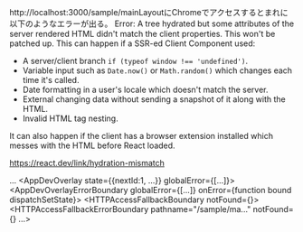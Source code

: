http://localhost:3000/sample/mainLayoutにChromeでアクセスするとまれに以下のようなエラーが出る。
Error: A tree hydrated but some attributes of the server rendered HTML didn't match the client properties. This won't be patched up. This can happen if a SSR-ed Client Component used:

- A server/client branch `if (typeof window !== 'undefined')`.
- Variable input such as `Date.now()` or `Math.random()` which changes each time it's called.
- Date formatting in a user's locale which doesn't match the server.
- External changing data without sending a snapshot of it along with the HTML.
- Invalid HTML tag nesting.

It can also happen if the client has a browser extension installed which messes with the HTML before React loaded.

https://react.dev/link/hydration-mismatch

  ...
    <HotReload assetPrefix="" globalError={[...]}>
      <AppDevOverlay state={{nextId:1, ...}} globalError={[...]}>
        <AppDevOverlayErrorBoundary globalError={[...]} onError={function bound dispatchSetState}>
          <ReplaySsrOnlyErrors>
          <DevRootHTTPAccessFallbackBoundary>
            <HTTPAccessFallbackBoundary notFound={<NotAllowedRootHTTPFallbackError>}>
              <HTTPAccessFallbackErrorBoundary pathname="/sample/ma..." notFound={<NotAllowedRootHTTPFallbackError>} ...>
                <RedirectBoundary>
                  <RedirectErrorBoundary router={{...}}>
                    <Head>
                    <link>
                    <script>
                    <RootLayout>
                      <html lang="en">
                        <body
+                         className="geist_e531dabc-module__QGiZLq__variable geist_mono_68a01160-module__YLcDdW__variable"
-                         className="geist_e531dabc-module__QGiZLq__variable geist_mono_68a01160-module__YLcDdW__varia..."
                        >
                    ...
        ...

    at createUnhandledError (http://localhost:3000/_next/static/chunks/node_modules_next_dist_client_fdf37019._.js:879:71)
    at handleClientError (http://localhost:3000/_next/static/chunks/node_modules_next_dist_client_fdf37019._.js:1052:56)
    at console.error (http://localhost:3000/_next/static/chunks/node_modules_next_dist_client_fdf37019._.js:1191:56)
    at http://localhost:3000/_next/static/chunks/node_modules_next_dist_compiled_2ce9398a._.js:9382:25
    at runWithFiberInDEV (http://localhost:3000/_next/static/chunks/node_modules_next_dist_compiled_2ce9398a._.js:3501:74)
    at emitPendingHydrationWarnings (http://localhost:3000/_next/static/chunks/node_modules_next_dist_compiled_2ce9398a._.js:9381:13)
    at completeWork (http://localhost:3000/_next/static/chunks/node_modules_next_dist_compiled_2ce9398a._.js:9455:102)
    at runWithFiberInDEV (http://localhost:3000/_next/static/chunks/node_modules_next_dist_compiled_2ce9398a._.js:3501:131)
    at completeUnitOfWork (http://localhost:3000/_next/static/chunks/node_modules_next_dist_compiled_2ce9398a._.js:10233:23)
    at performUnitOfWork (http://localhost:3000/_next/static/chunks/node_modules_next_dist_compiled_2ce9398a._.js:10170:28)
    at workLoopConcurrentByScheduler (http://localhost:3000/_next/static/chunks/node_modules_next_dist_compiled_2ce9398a._.js:10164:58)
    at renderRootConcurrent (http://localhost:3000/_next/static/chunks/node_modules_next_dist_compiled_2ce9398a._.js:10146:71)
    at performWorkOnRoot (http://localhost:3000/_next/static/chunks/node_modules_next_dist_compiled_2ce9398a._.js:9784:176)
    at performWorkOnRootViaSchedulerTask (http://localhost:3000/_next/static/chunks/node_modules_next_dist_compiled_2ce9398a._.js:10796:9)
    at MessagePort.performWorkUntilDeadline (http://localhost:3000/_next/static/chunks/node_modules_next_dist_compiled_2ce9398a._.js:1952:64)
    at body (<anonymous>)
    at RootLayout (rsc://React/Server/file:///app/.next/server/chunks/ssr/%5Broot%20of%20the%20server%5D__012ba519._.js?0:88:270)

    しかし、Edgeでアクセスすると何度アクセスしてもエラーは出ない。
    ここに書いてあるとおり、エクステンションが悪さをしているっぽい。
    
    無視して良いエラーかな？

    おそらくhttps://github.com/igrigorik/videospeedが原因だと思う。

    1. 同じようなことになっている人が居ないか調べる。もちろん海外サイトも。
    2. 解決策を考える。
    
    ファイルの編集はしないで、どのようにすれば解決できるのか調べてください。また、無視して良いものなのかどうかも教えて下さい。